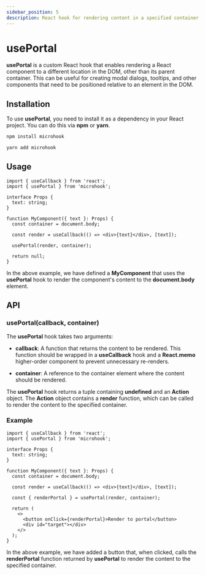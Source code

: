 ```yaml
---
sidebar_position: 5
description: React hook for rendering content in a specified container using portals.
---
```


# usePortal

<head>
  <meta name="keywords" content="react portal rendering, createPortal API, dynamic UI components, HTML element rendering, container management, portal composition in React, high-order component (HOC) pattern, DOM element rendering, nested rendering in React." />
</head>

**usePortal** is a custom React hook that enables rendering a React component to a different location in the DOM, other than its parent container. This can be useful for creating modal dialogs, tooltips, and other components that need to be positioned relative to an element in the DOM.

## Installation

To use **usePortal**, you need to install it as a dependency in your React project. You can do this via **npm** or **yarn**.

```bash
npm install microhook
```

```bash
yarn add microhook
```

## Usage

```tsx
import { useCallback } from 'react';
import { usePortal } from 'microhook';

interface Props {
  text: string;
}

function MyComponent({ text }: Props) {
  const container = document.body;

  const render = useCallback(() => <div>{text}</div>, [text]);

  usePortal(render, container);

  return null;
}
```

In the above example, we have defined a **MyComponent** that uses the **usePortal** hook to render the component's content to the **document.body** element.

## API

### usePortal(callback, container)

The **usePortal** hook takes two arguments:

- **callback**: A function that returns the content to be rendered. This function should be wrapped in a **useCallback** hook and a **React.memo** higher-order component to prevent unnecessary re-renders.

- **container**: A reference to the container element where the content should be rendered.

The **usePortal** hook returns a tuple containing **undefined** and an **Action** object. The **Action** object contains a **render** function, which can be called to render the content to the specified container.

### Example

```tsx
import { useCallback } from 'react';
import { usePortal } from 'microhook';

interface Props {
  text: string;
}

function MyComponent({ text }: Props) {
  const container = document.body;

  const render = useCallback(() => <div>{text}</div>, [text]);

  const { renderPortal } = usePortal(render, container);

  return (
    <>
      <button onClick={renderPortal}>Render to portal</button>
      <div id="target"></div>
    </>
  );
}
```

In the above example, we have added a button that, when clicked, calls the **renderPortal** function returned by **usePortal** to render the content to the specified container.